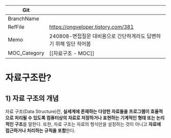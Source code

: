 
| Git          |                                         |
| ------------ | --------------------------------------- |
| BranchName   |                                         |
| RefFile      | https://ongveloper.tistory.com/381      |
| Memo         | 240808-면접질문 대비용으로 간단하게라도 답변하기 위해 일단 적어봄 |
| MOC_Category | [[자료구조 - MOC]]                          |
# 자료구조란?

## 1) 자료 구조의 개념

자료 구조(Data Structure)란, **실세계에 존재하는 다양한 자료들을 프로그램이 효율적으로 처리될 수 있도록 컴퓨터상의 자료로 저장하거나 표현하는 기계적인 형태 또는 논리적인 구조**를 말한다. 또한, 자료 구조는 자료의 형식만을 설정하는 것이 아니고 **자료에 접근하거나 처리하는 규칙을 포함**한다.

